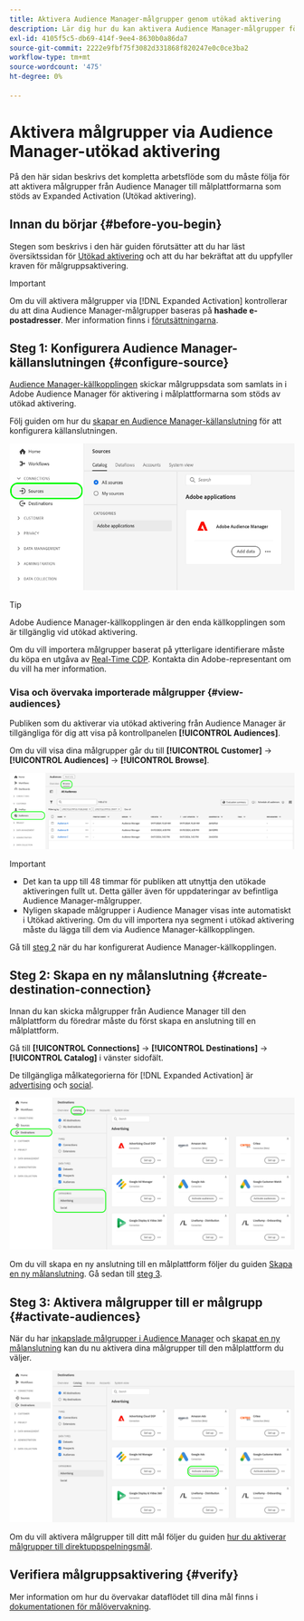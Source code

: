 ```yaml
---
title: Aktivera Audience Manager-målgrupper genom utökad aktivering
description: Lär dig hur du kan aktivera Audience Manager-målgrupper för sociala medier och annonser via Audience Manager Expanded Activation (aktivering).
exl-id: 4105f5c5-db69-414f-9ee4-8630b0a86da7
source-git-commit: 2222e9fbf75f3082d331868f820247e0c0ce3ba2
workflow-type: tm+mt
source-wordcount: '475'
ht-degree: 0%

---
```


# Aktivera målgrupper via Audience Manager-utökad aktivering

På den här sidan beskrivs det kompletta arbetsflöde som du måste följa för att aktivera målgrupper från Audience Manager till målplattformarna som stöds av Expanded Activation (Utökad aktivering).

## Innan du börjar {#before-you-begin}

Stegen som beskrivs i den här guiden förutsätter att du har läst översiktssidan för [Utökad aktivering](overview.md) och att du har bekräftat att du uppfyller kraven för målgruppsaktivering.

>[!IMPORTANT]
>
>Om du vill aktivera målgrupper via [!DNL Expanded Activation] kontrollerar du att dina Audience Manager-målgrupper baseras på **hashade e-postadresser**. Mer information finns i [förutsättningarna](overview.md#prerequisites).

## Steg 1: Konfigurera Audience Manager-källanslutningen {#configure-source}

[Audience Manager-källkopplingen](../sources/connectors/adobe-applications/audience-manager.md) skickar målgruppsdata som samlats in i Adobe Audience Manager för aktivering i målplattformarna som stöds av utökad aktivering.

Följ guiden om hur du [skapar en Audience Manager-källanslutning](../sources/tutorials/ui/create/adobe-applications/audience-manager.md) för att konfigurera källanslutningen.

![Plattformsgränssnittsbild som visar fliken Källor med Audience Manager-källanslutningen.](assets/sources-tab.png)

>[!TIP]
>
>Adobe Audience Manager-källkopplingen är den enda källkopplingen som är tillgänglig vid utökad aktivering.
>
>Om du vill importera målgrupper baserat på ytterligare identifierare måste du köpa en utgåva av [Real-Time CDP](../rtcdp/overview.md). Kontakta din Adobe-representant om du vill ha mer information.

### Visa och övervaka importerade målgrupper {#view-audiences}

Publiken som du aktiverar via utökad aktivering från Audience Manager är tillgängliga för dig att visa på kontrollpanelen **[!UICONTROL Audiences]**.

Om du vill visa dina målgrupper går du till **[!UICONTROL Customer]** -> **[!UICONTROL Audiences]** -> **[!UICONTROL Browse]**.

![Plattformsgränssnittsbild som visar sidan Publiker.](assets/audiences-browse.png)

>[!IMPORTANT]
>
>* Det kan ta upp till 48 timmar för publiken att utnyttja den utökade aktiveringen fullt ut. Detta gäller även för uppdateringar av befintliga Audience Manager-målgrupper.
>* Nyligen skapade målgrupper i Audience Manager visas inte automatiskt i Utökad aktivering. Om du vill importera nya segment i utökad aktivering måste du lägga till dem via Audience Manager-källkopplingen.

Gå till [steg 2](#create-destination-connection) när du har konfigurerat Audience Manager-källkopplingen.

## Steg 2: Skapa en ny målanslutning {#create-destination-connection}

Innan du kan skicka målgrupper från Audience Manager till den målplattform du föredrar måste du först skapa en anslutning till en målplattform.

Gå till **[!UICONTROL Connections]** -> **[!UICONTROL Destinations]** -> **[!UICONTROL Catalog]** i vänster sidofält.

De tillgängliga målkategorierna för [!DNL Expanded Activation] är [advertising](../destinations/catalog/advertising/overview.md) och [social](../destinations/catalog/social/overview.md).

![Plattformens gränssnittsbild visar målkatalogen för utökad aktivering.](assets/destination-catalog.png)

Om du vill skapa en ny anslutning till en målplattform följer du guiden [Skapa en ny målanslutning](../destinations/ui/connect-destination.md). Gå sedan till [steg 3](#activate-audiences).

## Steg 3: Aktivera målgrupper till er målgrupp {#activate-audiences}

När du har [inkapslade målgrupper i Audience Manager](#configure-source) och [skapat en ny målanslutning](#create-destination-connection) kan du nu aktivera dina målgrupper till den målplattform du väljer.

![Plattformens gränssnittsbild visar målkatalogen för utökad aktivering.](assets/activate-audiences.png)

Om du vill aktivera målgrupper till ditt mål följer du guiden [hur du aktiverar målgrupper till direktuppspelningsmål](../destinations/ui/activate-segment-streaming-destinations.md).

## Verifiera målgruppsaktivering {#verify}

Mer information om hur du övervakar dataflödet till dina mål finns i [dokumentationen för målövervakning](../dataflows/ui/monitor-destinations.md).
